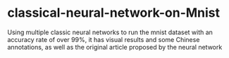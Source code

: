 # classical-neural-network-on-Mnist
Using multiple classic neural networks to run the mnist dataset with an accuracy rate of over 99%, it has visual results and some Chinese annotations, as well as the original article proposed by the neural network
